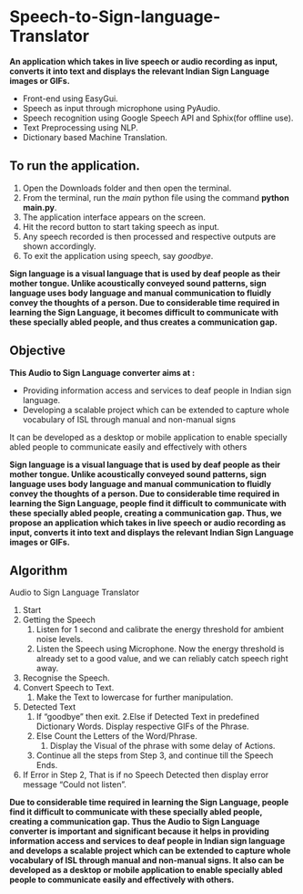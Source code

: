 # Speech-to-Sign-language-Translator
**An application which takes in live speech or audio recording as input, converts it into text and displays the relevant Indian Sign Language images or GIFs.**
- Front-end using EasyGui.
- Speech as input through microphone using PyAudio. 
- Speech recognition using Google Speech API and Sphix(for offline use).
- Text Preprocessing using NLP.
- Dictionary based Machine Translation.

## To run the application.
1. Open the Downloads folder and then open the terminal.
2. From the terminal, run the *main* python file using the command **python main.py**.
3. The application interface appears on the screen.
4. Hit the record button to start taking speech as input.
5. Any speech recorded is then processed and respective outputs are shown accordingly.
6. To exit the application using speech, say *goodbye*.


**Sign language is a visual language that is used by deaf people as their mother tongue. Unlike acoustically conveyed sound patterns, sign language uses body language and manual communication to fluidly convey the thoughts of a person. Due to considerable time required in learning the Sign Language,  it becomes difficult to communicate with these specially abled people, and thus creates a communication gap.**

## Objective
**This Audio to Sign Language converter aims at :**
- Providing information access and services to deaf people in Indian sign language.
- Developing a scalable project which can be extended to capture whole vocabulary of ISL through manual and non-manual signs

It can be developed as a desktop or mobile application to enable specially abled people to communicate easily and effectively with others

**Sign language is a visual language that is used by deaf people as their mother tongue. Unlike acoustically conveyed sound patterns, sign language uses body language and manual communication to fluidly convey the thoughts of a person. Due to considerable time required in learning the Sign Language, people find it difficult to communicate with these specially abled people, creating a communication gap. Thus, we propose an application which takes in live speech or audio recording as input, converts it into text and displays the relevant Indian Sign Language images or GIFs.**

## Algorithm
Audio to Sign Language Translator
1. Start
2. Getting the Speech
   1. Listen for 1 second and calibrate the energy threshold for ambient noise
levels.
   2. Listen the Speech using Microphone.
Now the energy threshold is already set to a good value, and we can
reliably catch speech right away.
3. Recognise the Speech.
4. Convert Speech to Text.
   1. Make the Text to lowercase for further manipulation.
5. Detected Text
   1. If “goodbye” then exit.
   2.Else if Detected Text in predefined Dictionary Words. Display
respective GIFs of the Phrase.
   3. Else Count the Letters of the Word/Phrase.
      1. Display the Visual of the phrase with some delay of Actions.
   4. Continue all the steps from Step 3, and continue till the Speech Ends.
6. If Error in Step 2, That is if no Speech Detected then display error message
“Could not listen”.

**Due to considerable time required in learning the Sign Language, people find it difficult to communicate with these specially abled people, creating a communication gap. Thus the Audio to Sign Language converter is important and significant because it helps in providing information access and services to deaf people in Indian sign language and develops a scalable project which can be extended to capture whole vocabulary of ISL through manual and non-manual signs. It also can be developed as a desktop or mobile application to enable specially abled people to communicate easily and effectively with others.**

